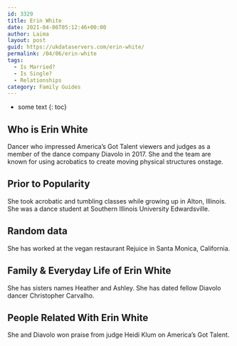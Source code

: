```yaml
---
id: 3329
title: Erin White
date: 2021-04-06T05:12:46+00:00
author: Laima
layout: post
guid: https://ukdataservers.com/erin-white/
permalink: /04/06/erin-white
tags:
  - Is Married?
  - Is Single?
  - Relationships
category: Family Guides
---
```


* some text
{: toc}


## Who is Erin White
                  
                  
                  
Dancer who impressed America&#8217;s Got Talent viewers and judges as a member of the dance company Diavolo in 2017. She and the team are known for using acrobatics to create moving physical structures onstage.
                  
              
            
              
            
                
                
                
## Prior to Popularity
                  
                  
                  
She took acrobatic and tumbling classes while growing up in Alton, Illinois. She was a dance student at Southern Illinois University Edwardsville.
                  
              
            
              
            
                
                
                
## Random data
                  
                  
                  
She has worked at the vegan restaurant Rejuice in Santa Monica, California.
                  
              
            
              
            
                
                
                
## Family & Everyday Life of Erin White
                  
                  
                  
She has sisters names Heather and Ashley. She has dated fellow Diavolo dancer Christopher Carvalho.
                  
              
            
              
            
                
                
                
## People Related With Erin White
                  
                  
                  
She and Diavolo won praise from judge Heidi Klum on America&#8217;s Got Talent.
                  
              
            
              
            
                
              
            
              
              
            
            
              
            
          
          
          